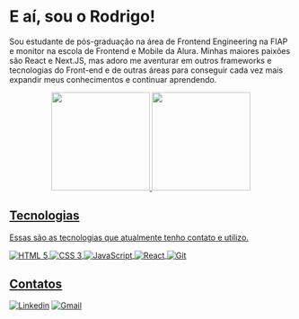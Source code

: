 <h1 align="left">E aí, sou o Rodrigo!</h1>

Sou estudante de pós-graduação na área de Frontend Engineering na FIAP e monitor na escola de Frontend e Mobile da Alura. Minhas maiores paixões são React e Next.JS, mas adoro me aventurar em outros frameworks e tecnologias do Front-end e de outras áreas para conseguir cada vez mais expandir meus conhecimentos e continuar aprendendo.

<div align="center">
  <a href="https://github.com/RodrigoHarder">
  <img height="175em" src="https://github-readme-stats.vercel.app/api?username=RodrigoHarder&show_icons=true&theme=react&include_all_commits=true&count_private=true"/> <img height="175em" src="https://github-readme-stats.vercel.app/api/top-langs/?username=RodrigoHarder&layout=compact&langs_count=7&theme=react"/>
</div>

<div>
  <h2>Tecnologias</h2>
  <p>Essas são as tecnologias que atualmente tenho contato e utilizo.</p>
  <p>
    <img align="center" alt="HTML 5" src="https://img.shields.io/badge/HTML5-E34F26?style=for-the-badge&logo=html5&logoColor=white">
    <img align="center" alt="CSS 3" src="https://img.shields.io/badge/CSS3-1572B6?style=for-the-badge&logo=css3&logoColor=white">
    <img align="center" alt="JavaScript" src="https://img.shields.io/badge/JavaScript-323330?style=for-the-badge&logo=javascript&logoColor=F7DF1E">
    <img align="center" alt="React" src="https://img.shields.io/badge/React-20232A?style=for-the-badge&logo=react&logoColor=61DAFB">
    <img align="center" alt="Git" src="https://img.shields.io/badge/GIT-E44C30?style=for-the-badge&logo=git&logoColor=white"> 
  </p>
</div>

## Contatos
<a href="http://www.linkedin.com/in/rodrigo-harder"><img alt="Linkedin" src="https://img.shields.io/badge/LinkedIn-0077B5?style=for-the-badge&logo=linkedin&logoColor=white"></a>
<a href="mailto:rodrigosilvaharder@gmail.com"><img alt="Gmail" src="https://img.shields.io/badge/Gmail-D14836?style=for-the-badge&logo=gmail&logoColor=white"></a>
